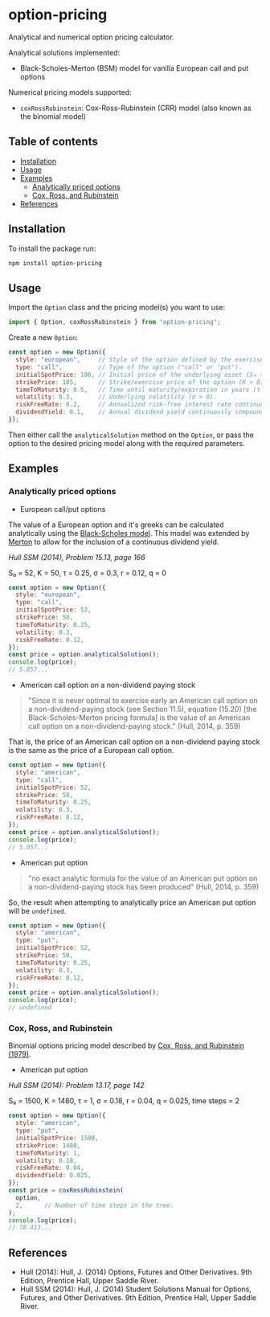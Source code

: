 # option-pricing

Analytical and numerical option pricing calculator.

Analytical solutions implemented:
- Black-Scholes-Merton (BSM) model for vanilla European call and put options

Numerical pricing models supported:
- `coxRossRubinstein`: Cox-Ross-Rubinstein (CRR) model (also known as the binomial model)

## Table of contents

- [Installation](#installation)
- [Usage](#usage)
- [Examples](#examples)
  - [Analytically priced options](#analytically-priced-options)
  - [Cox, Ross, and Rubinstein](#cox-ross-and-rubinstein)
- [References](#references)

## Installation

To install the package run:

```sh
npm install option-pricing
```

## Usage

Import the `Option` class and the pricing model(s) you want to use:

```js
import { Option, coxRossRubinstein } from "option-pricing";
```

Create a new `Option`:

```js
const option = new Option({
  style: "european",     // Style of the option defined by the exercise rights ("european" or "american").
  type: "call",          // Type of the option ("call" or "put").
  initialSpotPrice: 100, // Initial price of the underlying asset (S₀ > 0).
  strikePrice: 105,      // Strike/exercise price of the option (K > 0).
  timeToMaturity: 0.5,   // Time until maturity/expiration in years (τ = T - t > 0).
  volatility: 0.3,       // Underlying volatility (σ > 0).
  riskFreeRate: 0.2,     // Annualized risk-free interest rate continuously compounded (r).
  dividendYield: 0.1,    // Annual dividend yield continuously compounded (q).
});
```

Then either call the `analyticalSolution` method on the `Option`, or pass the option to the desired pricing model along with the required parameters.

## Examples

### Analytically priced options

- European call/put options

The value of a European option and it's greeks can be calculated analytically using the [Black-Scholes model](https://www.jstor.org/stable/1831029). This model was extended by [Merton](https://www.jstor.org/stable/3003143) to allow for the inclusion of a continuous dividend yield.

_Hull SSM (2014), Problem 15.13, page 166_

S₀ = 52, K = 50, τ = 0.25, σ = 0.3, r = 0.12, q = 0

```js
const option = new Option({
  style: "european",
  type: "call",
  initialSpotPrice: 52,
  strikePrice: 50,
  timeToMaturity: 0.25,
  volatility: 0.3,
  riskFreeRate: 0.12,
});
const price = option.analyticalSolution();
console.log(price);
// 5.057...
```

- American call option on a non-dividend paying stock

> "Since it is never optimal to exercise early an American call option on a non-dividend-paying stock (see Section 11.5), equation (15.20) [the Black-Scholes-Merton pricing formula] is the value of an American call option on a non-dividend-paying stock." (Hull, 2014, p. 359)

That is, the price of an American call option on a non-dividend paying stock is the same as the price of a European call option.

```js
const option = new Option({
  style: "american",
  type: "call",
  initialSpotPrice: 52,
  strikePrice: 50,
  timeToMaturity: 0.25,
  volatility: 0.3,
  riskFreeRate: 0.12,
});
const price = option.analyticalSolution();
console.log(price);
// 5.057...
```

- American put option

> "no exact analytic formula for the value of an American put option on a non-dividend-paying stock has been produced" (Hull, 2014, p. 359)

So, the result when attempting to analytically price an American put option will be `undefined`.

```js
const option = new Option({
  style: "american",
  type: "put",
  initialSpotPrice: 52,
  strikePrice: 50,
  timeToMaturity: 0.25,
  volatility: 0.3,
  riskFreeRate: 0.12,
});
const price = option.analyticalSolution();
console.log(price);
// undefined
```

### Cox, Ross, and Rubinstein

Binomial options pricing model described by [Cox, Ross, and Rubinstein (1979)](https://citeseerx.ist.psu.edu/viewdoc/summary?doi=10.1.1.379.7582).

- American put option

_Hull SSM (2014): Problem 13.17, page 142_

S₀ = 1500, K = 1480, τ = 1, σ = 0.18, r = 0.04, q = 0.025, time steps = 2

```js
const option = new Option({
  style: "american",
  type: "put",
  initialSpotPrice: 1500,
  strikePrice: 1480,
  timeToMaturity: 1,
  volatility: 0.18,
  riskFreeRate: 0.04,
  dividendYield: 0.025,
});
const price = coxRossRubinstein(
  option,
  2,      // Number of time steps in the tree.
);
console.log(price);
// 78.413...
```

## References

- Hull (2014): Hull, J. (2014) Options, Futures and Other Derivatives. 9th Edition, Prentice Hall, Upper Saddle River.
- Hull SSM (2014): Hull, J. (2014) Student Solutions Manual for Options, Futures, and Other Derivatives. 9th Edition, Prentice Hall, Upper Saddle River.
